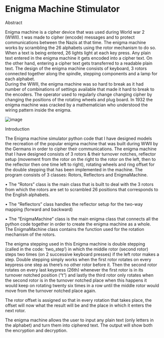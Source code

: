 #  Enigma Machine Stimulator
Abstract


Enigma machine is a cipher device that was used during World war 2 (WWII). t was made to cipher (encode) messages and to protect communications between the Nazis at that time. The enigma machine works by scrambling the 26 alphabets using the rotor mechanism to do so. When a text is being entered, 26 lights light at each key press. Any plain text entered in the enigma machine it gets encoded into a cipher text. On the other hand, entering a cipher text gets transferred to a readable plain text. The design of the enigma machine consists of keyboard, 3 rotors connected together along the spindle, stepping components and a lamp for each alphabet.  
During the WWII, the enigma machine was so hard to break as it had number of combinations of settings available that made it hard to break to the encoders. The operator used to regularly change changing cipher by changing the positions of the rotating wheels and plug board. In 1932 the enigma machine was cracked by a mathematician who understood the wiring pattern inside the enigma.

![image](https://user-images.githubusercontent.com/74532447/141681664-536e1d6a-7d86-4dd6-9af5-59545d1eec2e.png)


Introduction

The Enigma machine simulator python code that I have designed models the recreation of the popular enigma machine that was built during WWII by the Germans in order to cipher their communications. The enigma machine that I have designed consists of 3 rotors & their turnover notches, reflector setup (movement from the rotor on the right to the rotor on the left, then to the reflector then one time left to right), rotating wheels and ring offset for the double stepping that has been implemented in the machine. 
The program consists of 3 classes: Rotors, Reflectors and EnigmaMachine. 


•	The “Rotors” class is the main class that is built to deal with the 3 rotors from which the rotors are set to scrambled 26 positions that corresponds to the English alphabets.


•	The “Reflectors” class handles the reflector setup for the two-way mapping (forward and backward)


•	The “EnigmaMachine” class is the main enigma class that connects all the python code together in order to create the enigma machine as a whole. The EnigmaMachine class contains the function used for the rotation mechanism of the rotors.


The enigma stepping used in this Enigma machine is double stepping (called in the code: ‘two_step’) in which the middle rotor (second rotor) steps two times (on 2 successive keyboard presses) if the left rotor makes a step. Double stepping simply works when the first rotor rotates on every keypress one step as there’s no other rotor before it. Then the second rotor rotates on every last keypress (26th) whenever the first rotor is in its turnover notched position (“t”) and lastly the third rotor only rotates when the second rotor is in the turnover notched place when this happens it would keep on rotating twenty six times in a row until the middle rotor would move from the turnover notched place again.

The rotor offset is assigned so that in every rotation that takes place, the offset will now what the result will be and the place in which it enters the next rotor.

The enigma machine allows the user to input any plain text (only letters in the alphabet) and turn them into ciphered text. The output will show both the encryption and decryption.



